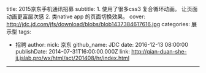 title: 2015京东手机通讯招募
subtitle: 1. 使用了很多css3 复合循环动画。 让页面动画更富层次感 2. 类native app 的页面切换效果。
cover: http://jdc.jd.com/jfs/download/blobs/blob1437384617616.jpg
categories: 展示型
tags:
  - 招聘
author:
  nick: 京东
  github_name: JDC
date: 2016-12-13 08:00:00
publishDate: 2014-07-31T16:00:00.000Z
link: http://qian-duan-she-ji.jslab.pro/wx/html/act/201408/hr/index.html

---